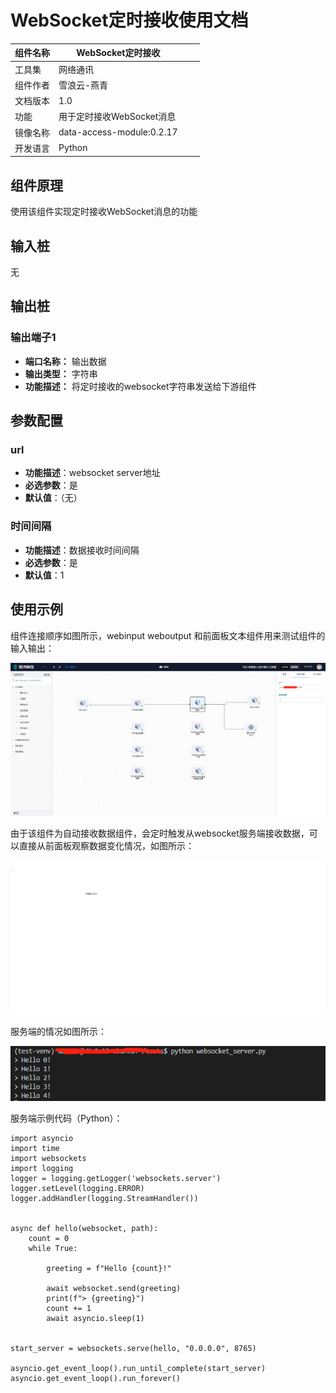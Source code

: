 # WebSocket定时接收使用文档
| 组件名称 | WebSocket定时接收 |  |  |
| --- | --- | --- | --- |
| 工具集 | 网络通讯 |  |  |
| 组件作者 | 雪浪云-燕青 |  |  |
| 文档版本 | 1.0 |  |  |
| 功能 | 用于定时接收WebSocket消息 |  |  |
| 镜像名称 | data-access-module:0.2.17 |  |  |
| 开发语言 | Python |  |  |

## 组件原理
使用该组件实现定时接收WebSocket消息的功能

## 输入桩

无

## 输出桩

### 输出端子1

- **端口名称：** 输出数据
- **输出类型：** 字符串
- **功能描述：** 将定时接收的websocket字符串发送给下游组件

## 参数配置

### url
- **功能描述**：websocket server地址
- **必选参数**：是
- **默认值**：（无）

### 时间间隔
- **功能描述**：数据接收时间间隔
- **必选参数**：是
- **默认值**：1

## 使用示例

组件连接顺序如图所示，webinput weboutput 和前面板文本组件用来测试组件的输入输出：

![](../img/websocket1.png)

由于该组件为自动接收数据组件，会定时触发从websocket服务端接收数据，可以直接从前面板观察数据变化情况，如图所示：

![](../img/websocket2.png)

服务端的情况如图所示：

![](../img/websocket3.png)

服务端示例代码（Python）：

```
import asyncio
import time
import websockets
import logging
logger = logging.getLogger('websockets.server')
logger.setLevel(logging.ERROR)
logger.addHandler(logging.StreamHandler())


async def hello(websocket, path):
    count = 0
    while True:

        greeting = f"Hello {count}!"

        await websocket.send(greeting)
        print(f"> {greeting}")
        count += 1
        await asyncio.sleep(1)


start_server = websockets.serve(hello, "0.0.0.0", 8765)

asyncio.get_event_loop().run_until_complete(start_server)
asyncio.get_event_loop().run_forever()

```
